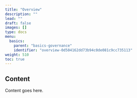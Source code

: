 ```yaml
---
title: "Overview"
description: ""
lead: ""
draft: false
images: []
type: docs
menu:
  basics:
    parent: "basics-governance"
    identifier: "overview-0d504162dd73b94c0de081c9cc735113"
weight: 510
toc: true
---
```


## Content

Content goes here.
